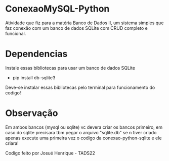 # ConexaoMySQL-Python

Atividade que fiz para a matéria Banco de Dados II, um sistema simples que faz conexão com um banco de dados SQLite com CRUD completo e funcional.

# Dependencias

Instale essas bibliotecas para usar um banco de dados SQLite

- pip install db-sqlite3

Deve-se instalar essas bibliotecas pelo terminal para funcionamento do codigo!

# Observação

Em ambos bancos (mysql ou sqlite) vc devera criar os bancos primeiro, em caso do sqlite precisara tbm pegar o arquivo "sqlite.db" se n tiver criado apenas execute uma primeira vez o codigo da conexao-python-sqlite e ele criara!

Codigo feito por Josué Henrique - TADS22
